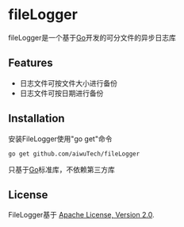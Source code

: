 fileLogger
==========

fileLogger是一个基于[Go](http://golang.org/)开发的可分文件的异步日志库


Features
--------
* 日志文件可按文件大小进行备份
* 日志文件可按日期进行备份


Installation
------------

安装FileLogger使用"go get"命令
    
    go get github.com/aiwuTech/fileLogger
    
只基于[Go](http://golang.org/)标准库，不依赖第三方库


License
-------

FileLogger基于 [Apache License, Version 2.0](http://www.apache.org/licenses/LICENSE-2.0.html).